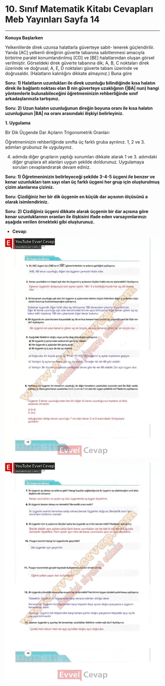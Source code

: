 # 10. Sınıf Matematik Kitabı Cevapları Meb Yayınları Sayfa 14

---

**Konuya Başlarken**

Yelkenlilerde direk uzunsa halatlarla güverteye sabit- lenerek güçlendirilir. Yanda [AC] yelkenli direğinin güverte tabanına sabitlenmesi amacıyla birbirine paralel konumlandırılmış [CD] ve [BE] halatlarından oluşan görsel verilmiştir. Görseldeki direk güverte tabanına dik; A, B, C noktaları direk üzerinde ve doğrusal; A, E, D noktaları güverte tabanı üzerinde ve doğrusaldır. (Halatların kalınlığını dikkate almayınız.) Buna göre

**Soru: 1) Halatların uzunlukları ile direk uzunluğu bilindiğinde kısa halatın direk ile bağlantı noktası elan B nin güverteye uzaklığının (|BA| nun) hangi yöntemlerle bulunabileceğini öğretmeninizin rehberliğinde sınıf arkadaşlarınızla tartışınız.**

**Soru: 2) Uzun halatın uzunluğunun direğin boyuna oranı ile kısa halatın uzunluğunun |BA| na oranı arasındaki ilişkiyi belirleyiniz.**

**1. Uygulama**

Bir Dik Üçgende Dar Açıların Trigonometrik Oranları

 Öğretmeninizin rehberliğinde sınıfta üç farklı gruba ayrılınız. 1, 2 ve 3. adımları grubunuz ile uygulayınız.

 4. adımda diğer grupların yaptığı sunumları dikkate alarak 1 ve 3. adımdaki diğer gruplara ait alanları uygun şekilde doldurunuz. Uygulamaya soruları cevaplandırarak devam ediniz.

**Soru: 1) Öğretmeninizin belirleyeceği şekilde 3-4-5 üçgeni ile benzer ve kenar uzunlukları tam sayı olan üç farklı üçgeni her grup için oluşturulmuş çizim alanlarına çiziniz.**

**Soru: Çizdiğiniz her bir dik üçgenin en küçük dar açısının ölçüsünü a olarak isimlendiriniz.**

**Soru: 2) Çizdiğiniz üçgeni dikkate alarak üçgenin bir dar açısına göre kenar uzunluklarının oranları ile ilişkisini ifade eden varsayımlarınızı aşağıda verilen örnekteki gibi oluşturunuz.**

-   **Cevap**:

![Image 1](./image_1.webp)

![Image 2](./image_2.webp)